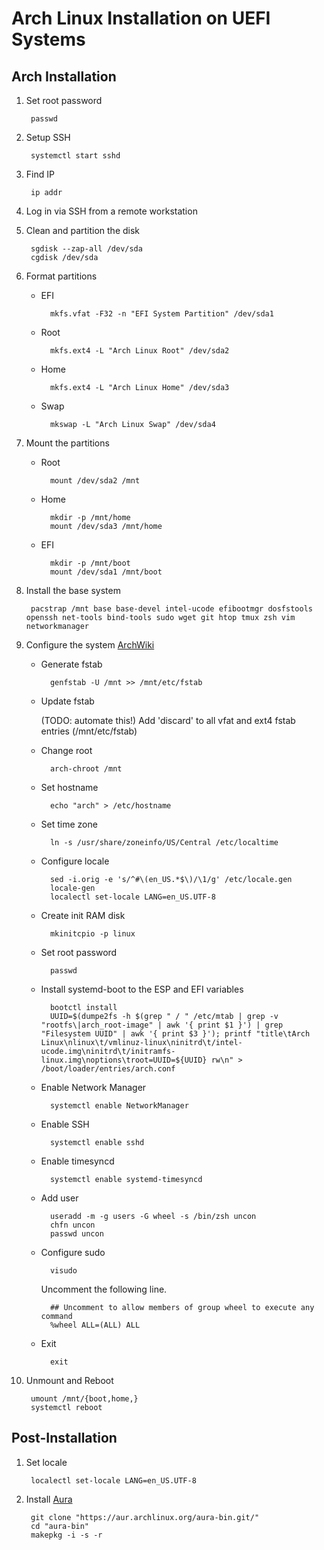 # Arch Linux Installation on UEFI Systems

## Arch Installation

1. Set root password

		passwd

1. Setup SSH

		systemctl start sshd

1. Find IP

		ip addr

1. Log in via SSH from a remote workstation
1. Clean and partition the disk

		sgdisk --zap-all /dev/sda
		cgdisk /dev/sda

1. Format partitions
	- EFI

			mkfs.vfat -F32 -n "EFI System Partition" /dev/sda1

	- Root

			mkfs.ext4 -L "Arch Linux Root" /dev/sda2

	- Home

			mkfs.ext4 -L "Arch Linux Home" /dev/sda3

	- Swap

			mkswap -L "Arch Linux Swap" /dev/sda4

2. Mount the partitions
	- Root

			mount /dev/sda2 /mnt

	- Home

			mkdir -p /mnt/home
			mount /dev/sda3 /mnt/home

	- EFI

			mkdir -p /mnt/boot
			mount /dev/sda1 /mnt/boot

1. Install the base system

		pacstrap /mnt base base-devel intel-ucode efibootmgr dosfstools openssh net-tools bind-tools sudo wget git htop tmux zsh vim networkmanager

2. Configure the system [ArchWiki](https///wiki.archlinux.org/index.php/Installation_Guide#Configure_the_system)
	- Generate fstab

			genfstab -U /mnt >> /mnt/etc/fstab

	- Update fstab

		(TODO: automate this!) Add 'discard' to all vfat and ext4 fstab entries (/mnt/etc/fstab)

	- Change root

			arch-chroot /mnt

	- Set hostname

			echo "arch" > /etc/hostname

	- Set time zone

			ln -s /usr/share/zoneinfo/US/Central /etc/localtime

	- Configure locale

			sed -i.orig -e 's/^#\(en_US.*$\)/\1/g' /etc/locale.gen
			locale-gen
			localectl set-locale LANG=en_US.UTF-8

	- Create init RAM disk

			mkinitcpio -p linux

	- Set root password

			passwd

	- Install systemd-boot to the ESP and EFI variables

			bootctl install
			UUID=$(dumpe2fs -h $(grep " / " /etc/mtab | grep -v "rootfs\|arch_root-image" | awk '{ print $1 }') | grep "Filesystem UUID" | awk '{ print $3 }'); printf "title\tArch Linux\nlinux\t/vmlinuz-linux\ninitrd\t/intel-ucode.img\ninitrd\t/initramfs-linux.img\noptions\troot=UUID=${UUID} rw\n" > /boot/loader/entries/arch.conf

	- Enable Network Manager

			systemctl enable NetworkManager

	- Enable SSH

			systemctl enable sshd

	- Enable timesyncd

			systemctl enable systemd-timesyncd

	- Add user

			useradd -m -g users -G wheel -s /bin/zsh uncon
			chfn uncon
			passwd uncon

	- Configure sudo

			visudo

		Uncomment the following line.

			## Uncomment to allow members of group wheel to execute any command
			%wheel ALL=(ALL) ALL

	- Exit

			exit

1. Unmount and Reboot

		umount /mnt/{boot,home,}
		systemctl reboot

## Post-Installation

1. Set locale

		localectl set-locale LANG=en_US.UTF-8

1. Install [Aura](https://github.com/aurapm/aura)

		git clone "https://aur.archlinux.org/aura-bin.git/"
		cd "aura-bin"
		makepkg -i -s -r
